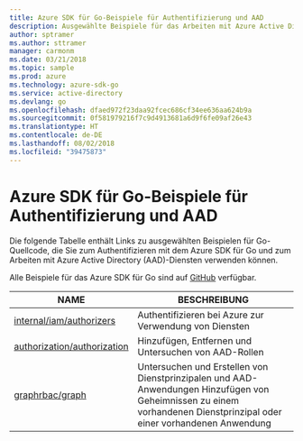 ```yaml
---
title: Azure SDK für Go-Beispiele für Authentifizierung und AAD
description: Ausgewählte Beispiele für das Arbeiten mit Azure Active Directory (AAD) und Authentifizierung aus dem Azure SDK für Go
author: sptramer
ms.author: sttramer
manager: carmonm
ms.date: 03/21/2018
ms.topic: sample
ms.prod: azure
ms.technology: azure-sdk-go
ms.service: active-directory
ms.devlang: go
ms.openlocfilehash: dfaed972f23daa92fcec686cf34ee636aa624b9a
ms.sourcegitcommit: 0f581979216f7c9d4913681a6d9f6fe09af26e43
ms.translationtype: HT
ms.contentlocale: de-DE
ms.lasthandoff: 08/02/2018
ms.locfileid: "39475873"
---
```

# <a name="azure-sdk-for-go-samples-for-authentication-and-aad"></a>Azure SDK für Go-Beispiele für Authentifizierung und AAD

Die folgende Tabelle enthält Links zu ausgewählten Beispielen für Go-Quellcode, die Sie zum Authentifizieren mit dem Azure SDK für Go und zum Arbeiten mit Azure Active Directory (AAD)-Diensten verwenden können.

Alle Beispiele für das Azure SDK für Go sind auf [GitHub](https://github.com/Azure-Samples/azure-sdk-for-go-samples) verfügbar.

| NAME | BESCHREIBUNG |
|------|-------------|
| [internal/iam/authorizers](https://github.com/Azure-Samples/azure-sdk-for-go-samples/blob/master/internal/iam/authorizers.go) | Authentifizieren bei Azure zur Verwendung von Diensten |
| [authorization/authorization](https://github.com/Azure-Samples/azure-sdk-for-go-samples/blob/master/authorization/authorization.go) | Hinzufügen, Entfernen und Untersuchen von AAD-Rollen |
| [graphrbac/graph](https://github.com/Azure-Samples/azure-sdk-for-go-samples/blob/master/graphrbac/graph.go) | Untersuchen und Erstellen von Dienstprinzipalen und AAD-Anwendungen Hinzufügen von Geheimnissen zu einem vorhandenen Dienstprinzipal oder einer vorhandenen Anwendung |
